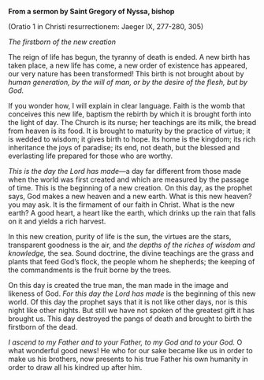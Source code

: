 

**From a sermon by Saint Gregory of Nyssa, bishop**

(Oratio 1 in Christi resurrectionem: Jaeger IX, 277-280, 305)

_The firstborn of the new creation_

The reign of life has begun, the tyranny of death is ended. A new birth has taken place, a new life has come, a new order of existence has appeared, our very nature has been transformed! This birth is not brought about by _human generation, by the will of man, or by the desire of the flesh, but by God._

If you wonder how, I will explain in clear language. Faith is the womb that conceives this new life, baptism the rebirth by which it is brought forth into the light of day. The Church is its nurse; her teachings are its milk, the bread from heaven is its food. It is brought to maturity by the practice of virtue; it is wedded to wisdom; it gives birth to hope. Its home is the kingdom; its rich inheritance the joys of paradise; its end, not death, but the blessed and everlasting life prepared for those who are worthy.

_This is the day the Lord has made_—a day far different from those made when the world was first created and which are measured by the passage of time. This is the beginning of a new creation. On this day, as the prophet says, God makes a new heaven and a new earth. What is this new heaven? you may ask. It is the firmament of our faith in Christ. What is the new earth? A good heart, a heart like the earth, which drinks up the rain that falls on it and yields a rich harvest.

In this new creation, purity of life is the sun, the virtues are the stars, transparent goodness is the air, and _the depths of the riches of wisdom and knowledge,_ the sea. Sound doctrine, the divine teachings are the grass and plants that feed God’s flock, the people whom he shepherds; the keeping of the commandments is the fruit borne by the trees.

On this day is created the true man, the man made in the image and likeness of God. _For this day the Lord has made_ is the beginning of this new world. Of this day the prophet says that it is not like other days, nor is this night like other nights. But still we have not spoken of the greatest gift it has brought us. This day destroyed the pangs of death and brought to birth the firstborn of the dead.

_I ascend to my Father and to your Father, to my God and to your God._ O what wonderful good news! He who for our sake became like us in order to make us his brothers, now presents to his true Father his own humanity in order to draw all his kindred up after him.

